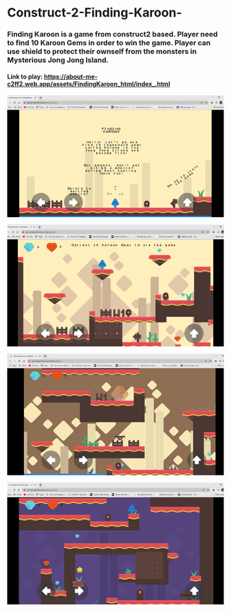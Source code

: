 # Construct-2-Finding-Karoon-

### Finding Karoon is a game from construct2 based. Player need to find 10 Karoon Gems in order to win the game. Player can use shield to protect their ownself from the monsters in Mysterious Jong Jong Island.

#### Link to play: https://about-me-c2ff2.web.app/assets/FindingKaroon_html/index_.html

![demo](mj40.jpg)

![demo](mj41.jpg)

![demo](mj42.jpg)

![demo](mj43.jpg)

